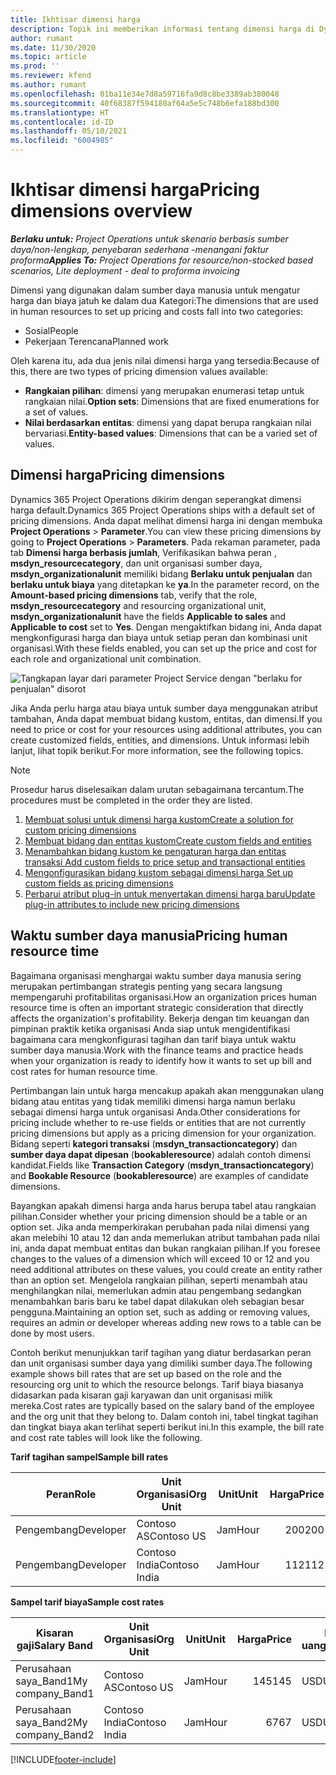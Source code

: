 ```yaml
---
title: Ikhtisar dimensi harga
description: Topik ini memberikan informasi tentang dimensi harga di Dynamics 365 Project Operations.
author: rumant
ms.date: 11/30/2020
ms.topic: article
ms.prod: ''
ms.reviewer: kfend
ms.author: rumant
ms.openlocfilehash: 01ba11e34e7d8a59716fa9d8c8be3389ab380048
ms.sourcegitcommit: 40f68387f594180af64a5e5c748b6efa188bd300
ms.translationtype: HT
ms.contentlocale: id-ID
ms.lasthandoff: 05/10/2021
ms.locfileid: "6004985"
---
```

# <a name="pricing-dimensions-overview"></a><span data-ttu-id="d0db1-103">Ikhtisar dimensi harga</span><span class="sxs-lookup"><span data-stu-id="d0db1-103">Pricing dimensions overview</span></span>

<span data-ttu-id="d0db1-104">_**Berlaku untuk:** Project Operations untuk skenario berbasis sumber daya/non-lengkap, penyebaran sederhana -menangani faktur proforma_</span><span class="sxs-lookup"><span data-stu-id="d0db1-104">_**Applies To:** Project Operations for resource/non-stocked based scenarios, Lite deployment - deal to proforma invoicing_</span></span>

<span data-ttu-id="d0db1-105">Dimensi yang digunakan dalam sumber daya manusia untuk mengatur harga dan biaya jatuh ke dalam dua Kategori:</span><span class="sxs-lookup"><span data-stu-id="d0db1-105">The dimensions that are used in human resources to set up pricing and costs fall into two categories:</span></span>

- <span data-ttu-id="d0db1-106">Sosial</span><span class="sxs-lookup"><span data-stu-id="d0db1-106">People</span></span>
- <span data-ttu-id="d0db1-107">Pekerjaan Terencana</span><span class="sxs-lookup"><span data-stu-id="d0db1-107">Planned work</span></span>

<span data-ttu-id="d0db1-108">Oleh karena itu, ada dua jenis nilai dimensi harga yang tersedia:</span><span class="sxs-lookup"><span data-stu-id="d0db1-108">Because of this, there are two types of pricing dimension values available:</span></span>

- <span data-ttu-id="d0db1-109">**Rangkaian pilihan**: dimensi yang merupakan enumerasi tetap untuk rangkaian nilai.</span><span class="sxs-lookup"><span data-stu-id="d0db1-109">**Option sets**: Dimensions that are fixed enumerations for a set of values.</span></span>
- <span data-ttu-id="d0db1-110">**Nilai berdasarkan entitas**: dimensi yang dapat berupa rangkaian nilai bervariasi.</span><span class="sxs-lookup"><span data-stu-id="d0db1-110">**Entity-based values**: Dimensions that can be a varied set of values.</span></span>

## <a name="pricing-dimensions"></a><span data-ttu-id="d0db1-111">Dimensi harga</span><span class="sxs-lookup"><span data-stu-id="d0db1-111">Pricing dimensions</span></span>

<span data-ttu-id="d0db1-112">Dynamics 365 Project Operations dikirim dengan seperangkat dimensi harga default.</span><span class="sxs-lookup"><span data-stu-id="d0db1-112">Dynamics 365 Project Operations ships with a default set of pricing dimensions.</span></span> <span data-ttu-id="d0db1-113">Anda dapat melihat dimensi harga ini dengan membuka **Project Operations** > **Parameter**.</span><span class="sxs-lookup"><span data-stu-id="d0db1-113">You can view these pricing dimensions by going to **Project Operations** > **Parameters**.</span></span> <span data-ttu-id="d0db1-114">Pada rekaman parameter, pada tab **Dimensi harga berbasis jumlah**, Verifikasikan bahwa peran , **msdyn_resourcecategory**, dan unit organisasi sumber daya, **msdyn_organizationalunit** memiliki bidang **Berlaku untuk penjualan** dan **berlaku untuk biaya** yang ditetapkan ke **ya**.</span><span class="sxs-lookup"><span data-stu-id="d0db1-114">In the parameter record, on the **Amount-based pricing dimensions** tab, verify that the role, **msdyn_resourcecategory** and resourcing organizational unit, **msdyn_organizationalunit** have the fields **Applicable to sales** and **Applicable to cost** set to **Yes**.</span></span> <span data-ttu-id="d0db1-115">Dengan mengaktifkan bidang ini, Anda dapat mengkonfigurasi harga dan biaya untuk setiap peran dan kombinasi unit organisasi.</span><span class="sxs-lookup"><span data-stu-id="d0db1-115">With these fields enabled, you can set up the price and cost for each role and organizational unit combination.</span></span>

![Tangkapan layar dari parameter Project Service dengan "berlaku for penjualan" disorot](media/PS-OOB-parameters.png)

<span data-ttu-id="d0db1-117">Jika Anda perlu harga atau biaya untuk sumber daya menggunakan atribut tambahan, Anda dapat membuat bidang kustom, entitas, dan dimensi.</span><span class="sxs-lookup"><span data-stu-id="d0db1-117">If you need to price or cost for your resources using additional attributes, you can create customized fields, entities, and dimensions.</span></span> <span data-ttu-id="d0db1-118">Untuk informasi lebih lanjut, lihat topik berikut.</span><span class="sxs-lookup"><span data-stu-id="d0db1-118">For more information, see the following topics.</span></span> 
  
  > [!NOTE]
  > <span data-ttu-id="d0db1-119">Prosedur harus diselesaikan dalam urutan sebagaimana tercantum.</span><span class="sxs-lookup"><span data-stu-id="d0db1-119">The procedures must be completed in the order they are listed.</span></span>

1. [<span data-ttu-id="d0db1-120">Membuat solusi untuk dimensi harga kustom</span><span class="sxs-lookup"><span data-stu-id="d0db1-120">Create a solution for custom pricing dimensions</span></span>](../sales/create-solution-custompd.md)
2. [<span data-ttu-id="d0db1-121">Membuat bidang dan entitas kustom</span><span class="sxs-lookup"><span data-stu-id="d0db1-121">Create custom fields and entities</span></span>](create-custom-fields-entities-pricing-dimensions.md)
3. [<span data-ttu-id="d0db1-122">Menambahkan bidang kustom ke pengaturan harga dan entitas transaksi </span><span class="sxs-lookup"><span data-stu-id="d0db1-122">Add custom fields to price setup and transactional entities</span></span>](add-custom-fields-price-setup-transactional-entities.md)
4. [<span data-ttu-id="d0db1-123">Mengonfigurasikan bidang kustom sebagai dimensi harga </span><span class="sxs-lookup"><span data-stu-id="d0db1-123">Set up custom fields as pricing dimensions</span></span>](set-up-custom-fields-pricing-dimensions.md)
5. [<span data-ttu-id="d0db1-124">Perbarui atribut plug-in untuk menyertakan dimensi harga baru</span><span class="sxs-lookup"><span data-stu-id="d0db1-124">Update plug-in attributes to include new pricing dimensions</span></span>](update-plugin-attributes-pd.md)


## <a name="pricing-human-resource-time"></a><span data-ttu-id="d0db1-125">Waktu sumber daya manusia</span><span class="sxs-lookup"><span data-stu-id="d0db1-125">Pricing human resource time</span></span>
<span data-ttu-id="d0db1-126">Bagaimana organisasi menghargai waktu sumber daya manusia sering merupakan pertimbangan strategis penting yang secara langsung mempengaruhi profitabilitas organisasi.</span><span class="sxs-lookup"><span data-stu-id="d0db1-126">How an organization prices human resource time is often an important strategic consideration that directly affects the organization's profitability.</span></span> <span data-ttu-id="d0db1-127">Bekerja dengan tim keuangan dan pimpinan praktik ketika organisasi Anda siap untuk mengidentifikasi bagaimana cara mengkonfigurasi tagihan dan tarif biaya untuk waktu sumber daya manusia.</span><span class="sxs-lookup"><span data-stu-id="d0db1-127">Work with the finance teams and practice heads when your organization is ready to identify how it wants to set up bill and cost rates for human resource time.</span></span>

<span data-ttu-id="d0db1-128">Pertimbangan lain untuk harga mencakup apakah akan menggunakan ulang bidang atau entitas yang tidak memiliki dimensi harga namun berlaku sebagai dimensi harga untuk organisasi Anda.</span><span class="sxs-lookup"><span data-stu-id="d0db1-128">Other considerations for pricing include whether to re-use fields or entities that are not currently pricing dimensions but apply as a pricing dimension for your organization.</span></span> <span data-ttu-id="d0db1-129">Bidang seperti **kategori transaksi** (**msdyn_transactioncategory**) dan **sumber daya dapat dipesan** (**bookableresource**) adalah contoh dimensi kandidat.</span><span class="sxs-lookup"><span data-stu-id="d0db1-129">Fields like **Transaction Category** (**msdyn_transactioncategory**) and **Bookable Resource** (**bookableresource**) are examples of candidate dimensions.</span></span> 

<span data-ttu-id="d0db1-130">Bayangkan apakah dimensi harga anda harus berupa tabel atau rangkaian pilihan.</span><span class="sxs-lookup"><span data-stu-id="d0db1-130">Consider whether your pricing dimension should be a table or an option set.</span></span> <span data-ttu-id="d0db1-131">Jika anda memperkirakan perubahan pada nilai dimensi yang akan melebihi 10 atau 12 dan anda memerlukan atribut tambahan pada nilai ini, anda dapat membuat entitas dan bukan rangkaian pilihan.</span><span class="sxs-lookup"><span data-stu-id="d0db1-131">If you foresee changes to the values of a dimension which will exceed 10 or 12 and you need additional attributes on these values, you could create an entity rather than an option set.</span></span> <span data-ttu-id="d0db1-132">Mengelola rangkaian pilihan, seperti menambah atau menghilangkan nilai, memerlukan admin atau pengembang sedangkan menambahkan baris baru ke tabel dapat dilakukan oleh sebagian besar pengguna.</span><span class="sxs-lookup"><span data-stu-id="d0db1-132">Maintaining an option set, such as adding or removing values, requires an admin or developer whereas adding new rows to a table can be done by most users.</span></span>

<span data-ttu-id="d0db1-133">Contoh berikut menunjukkan tarif tagihan yang diatur berdasarkan peran dan unit organisasi sumber daya yang dimiliki sumber daya.</span><span class="sxs-lookup"><span data-stu-id="d0db1-133">The following example shows bill rates that are set up based on the role and the resourcing org unit to which the resource belongs.</span></span> <span data-ttu-id="d0db1-134">Tarif biaya biasanya didasarkan pada kisaran gaji karyawan dan unit organisasi milik mereka.</span><span class="sxs-lookup"><span data-stu-id="d0db1-134">Cost rates are typically based on the salary band of the employee and the org unit that they belong to.</span></span> <span data-ttu-id="d0db1-135">Dalam contoh ini, tabel tingkat tagihan dan tingkat biaya akan terlihat seperti berikut ini.</span><span class="sxs-lookup"><span data-stu-id="d0db1-135">In this example, the bill rate and cost rate tables will look like the following.</span></span>

<span data-ttu-id="d0db1-136">**Tarif tagihan sampel**</span><span class="sxs-lookup"><span data-stu-id="d0db1-136">**Sample bill rates**</span></span>

| <span data-ttu-id="d0db1-137">Peran</span><span class="sxs-lookup"><span data-stu-id="d0db1-137">Role</span></span>        | <span data-ttu-id="d0db1-138">Unit Organisasi</span><span class="sxs-lookup"><span data-stu-id="d0db1-138">Org Unit</span></span>    |<span data-ttu-id="d0db1-139">Unit</span><span class="sxs-lookup"><span data-stu-id="d0db1-139">Unit</span></span>      |<span data-ttu-id="d0db1-140">Harga</span><span class="sxs-lookup"><span data-stu-id="d0db1-140">Price</span></span>      |<span data-ttu-id="d0db1-141">Mata uang</span><span class="sxs-lookup"><span data-stu-id="d0db1-141">Currency</span></span>  |
| ------------|-------------|----------|----------:|----------|
| <span data-ttu-id="d0db1-142">Pengembang</span><span class="sxs-lookup"><span data-stu-id="d0db1-142">Developer</span></span>   | <span data-ttu-id="d0db1-143">Contoso AS</span><span class="sxs-lookup"><span data-stu-id="d0db1-143">Contoso US</span></span>  |<span data-ttu-id="d0db1-144">Jam</span><span class="sxs-lookup"><span data-stu-id="d0db1-144">Hour</span></span> | <span data-ttu-id="d0db1-145">200</span><span class="sxs-lookup"><span data-stu-id="d0db1-145">200</span></span>|<span data-ttu-id="d0db1-146">USD</span><span class="sxs-lookup"><span data-stu-id="d0db1-146">USD</span></span>     |
| <span data-ttu-id="d0db1-147">Pengembang</span><span class="sxs-lookup"><span data-stu-id="d0db1-147">Developer</span></span>   | <span data-ttu-id="d0db1-148">Contoso India</span><span class="sxs-lookup"><span data-stu-id="d0db1-148">Contoso India</span></span> |<span data-ttu-id="d0db1-149">Jam</span><span class="sxs-lookup"><span data-stu-id="d0db1-149">Hour</span></span>|   <span data-ttu-id="d0db1-150">112</span><span class="sxs-lookup"><span data-stu-id="d0db1-150">112</span></span>|<span data-ttu-id="d0db1-151">USD</span><span class="sxs-lookup"><span data-stu-id="d0db1-151">USD</span></span>     |


<span data-ttu-id="d0db1-152">**Sampel tarif biaya**</span><span class="sxs-lookup"><span data-stu-id="d0db1-152">**Sample cost rates**</span></span>

| <span data-ttu-id="d0db1-153">Kisaran gaji</span><span class="sxs-lookup"><span data-stu-id="d0db1-153">Salary Band</span></span>     | <span data-ttu-id="d0db1-154">Unit Organisasi</span><span class="sxs-lookup"><span data-stu-id="d0db1-154">Org Unit</span></span>    |<span data-ttu-id="d0db1-155">Unit</span><span class="sxs-lookup"><span data-stu-id="d0db1-155">Unit</span></span>      |<span data-ttu-id="d0db1-156">Harga</span><span class="sxs-lookup"><span data-stu-id="d0db1-156">Price</span></span>      |<span data-ttu-id="d0db1-157">Mata uang</span><span class="sxs-lookup"><span data-stu-id="d0db1-157">Currency</span></span>  |
| ----------------|-------------|----------|----------:|----------|
| <span data-ttu-id="d0db1-158">Perusahaan saya_Band1</span><span class="sxs-lookup"><span data-stu-id="d0db1-158">My company_Band1</span></span> | <span data-ttu-id="d0db1-159">Contoso AS</span><span class="sxs-lookup"><span data-stu-id="d0db1-159">Contoso US</span></span>  |<span data-ttu-id="d0db1-160">Jam</span><span class="sxs-lookup"><span data-stu-id="d0db1-160">Hour</span></span> | <span data-ttu-id="d0db1-161">145</span><span class="sxs-lookup"><span data-stu-id="d0db1-161">145</span></span>|<span data-ttu-id="d0db1-162">USD</span><span class="sxs-lookup"><span data-stu-id="d0db1-162">USD</span></span>     |
| <span data-ttu-id="d0db1-163">Perusahaan saya_Band2</span><span class="sxs-lookup"><span data-stu-id="d0db1-163">My company_Band2</span></span> | <span data-ttu-id="d0db1-164">Contoso India</span><span class="sxs-lookup"><span data-stu-id="d0db1-164">Contoso India</span></span> |<span data-ttu-id="d0db1-165">Jam</span><span class="sxs-lookup"><span data-stu-id="d0db1-165">Hour</span></span>|   <span data-ttu-id="d0db1-166">67</span><span class="sxs-lookup"><span data-stu-id="d0db1-166">67</span></span>|<span data-ttu-id="d0db1-167">USD</span><span class="sxs-lookup"><span data-stu-id="d0db1-167">USD</span></span>     |


[!INCLUDE[footer-include](../includes/footer-banner.md)]
